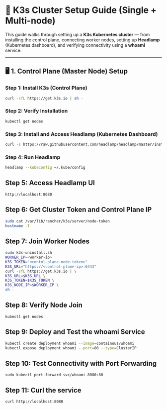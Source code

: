 # 🧩 K3s Cluster Setup Guide (Single + Multi-node)

This guide walks through setting up a **K3s Kubernetes cluster** — from installing the control plane, connecting worker nodes, setting up **Headlamp** (Kubernetes dashboard), and verifying connectivity using a **whoami** service.

---

## 🖥️ 1. Control Plane (Master Node) Setup

### Step 1: Install K3s (Control Plane)

```bash
curl -sfL https://get.k3s.io | sh -
```

### Step 2: Verify Installation

```bash
kubectl get nodes
```

### Step 3: Install and Access Headlamp (Kubernetes Dashboard)

```bash
curl -s https://raw.githubusercontent.com/headlamp/headlamp/master/install.sh | bash
```

### Step 4: Run Headlamp

```bash
headlamp --kubeconfig ~/.kube/config
```

## Step 5: Access Headlamp UI

```
http://localhost:8080
```

## Step 6: Get Cluster Token and Control Plane IP

```bash
sudo cat /var/lib/rancher/k3s/server/node-token
hostname -I
```


## Step 7: Join Worker Nodes

```bash
sudo k3s-uninstall.sh
WORKER_IP=<worker-ip>
K3S_TOKEN="<contol-plane-node-token>"
K3S_URL="https://<control-plane-ip>:6443"
curl -sfL https://get.k3s.io | \
K3S_URL=$K3S_URL \
K3S_TOKEN=$K3S_TOKEN \
K3S_NODE_IP=$WORKER_IP \
sh -
```

## Step 8: Verify Node Join

```
kubectl get nodes
```

## Step 9: Deploy and Test the whoami Service

```bash
kubectl create deployment whoami --image=containous/whoami
kubectl expose deployment whoami --port=80 --type=ClusterIP
```

## Step 10: Test Connectivity with Port Forwarding

```
sudo kubectl port-forward svc/whoami 8080:80
```

## Step 11: Curl the service

```bash
curl http://localhost:8080
```
